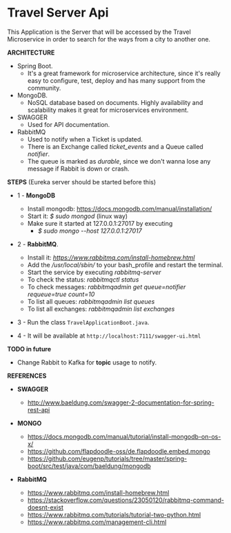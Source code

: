 # **Travel Server Api**

This Application is the Server that will be accessed by the Travel Microservice in order 
to search for the ways from a city to another one.

**ARCHITECTURE**
* Spring Boot.
    * It's a great framework for microservice architecture, since it's really easy
    to configure, test, deploy and has many support from the community.
* MongoDB.
    * NoSQL database based on documents. Highly availability and scalability 
    makes it great for microservices environment.
* SWAGGER
    * Used for API documentation.  
* RabbitMQ
    * Used to notify when a Ticket is updated.
    * There is an Exchange called _ticket_events_ and a Queue called _notifier_.
    * The queue is marked as _durable_, since we don't wanna lose any message if Rabbit is down or crash.
    
**STEPS** (Eureka server should be started before this)

* 1 - **MongoDB**
    * Install mongodb: https://docs.mongodb.com/manual/installation/
    * Start it: _$ sudo mongod_ (linux way)
    * Make sure it started at 127.0.0.1:27017 by executing 
        * _$ sudo mongo --host 127.0.0.1:27017_

* 2 - **RabbitMQ**.
    * Install it: _https://www.rabbitmq.com/install-homebrew.html_
    * Add the _/usr/local/sbin/_ to your bash_profile and restart the terminal.
    * Start the service by executing _rabbitmq-server_
    * To check the status: _rabbitmqctl status_
    * To check messages: _rabbitmqadmin get queue=notifier requeue=true count=10_
    * To list all queues: _rabbitmqadmin list queues_
    * To list all exchanges: _rabbitmqadmin list exchanges_
* 3 - Run the class `TravelApplicationBoot.java`.

* 4 - It will be available at `http://localhost:7111/swagger-ui.html`

**TODO in future**
* Change Rabbit to Kafka for **topic** usage to notify.


**REFERENCES**

* **SWAGGER**
  * http://www.baeldung.com/swagger-2-documentation-for-spring-rest-api

* **MONGO**
    * https://docs.mongodb.com/manual/tutorial/install-mongodb-on-os-x/
    * https://github.com/flapdoodle-oss/de.flapdoodle.embed.mongo
    * https://github.com/eugenp/tutorials/tree/master/spring-boot/src/test/java/com/baeldung/mongodb

* **RabbitMQ**
    * https://www.rabbitmq.com/install-homebrew.html
    * https://stackoverflow.com/questions/23050120/rabbitmq-command-doesnt-exist
    * https://www.rabbitmq.com/tutorials/tutorial-two-python.html
    * https://www.rabbitmq.com/management-cli.html